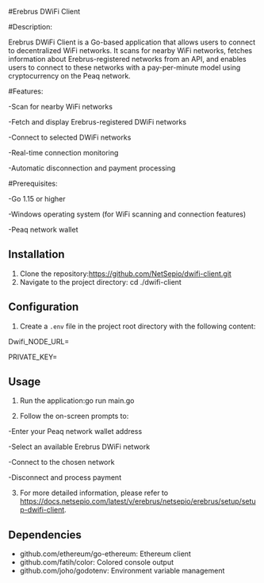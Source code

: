 #Erebrus DWiFi Client

#Description: 

Erebrus DWiFi Client is a Go-based application that allows users to connect to decentralized WiFi networks. It scans for nearby WiFi networks, fetches information about Erebrus-registered networks from an API, and enables users to connect to these networks with a pay-per-minute model using cryptocurrency on the Peaq network.

#Features:

-Scan for nearby WiFi networks

-Fetch and display Erebrus-registered DWiFi networks

-Connect to selected DWiFi networks

-Real-time connection monitoring

-Automatic disconnection and payment processing

#Prerequisites:

-Go 1.15 or higher

-Windows operating system (for WiFi scanning and connection features)

-Peaq network wallet

## Installation

1. Clone the repository:https://github.com/NetSepio/dwifi-client.git
2. Navigate to the project directory: cd ./dwifi-client

## Configuration

1. Create a `.env` file in the project root directory with the following content:

Dwifi_NODE_URL=

PRIVATE_KEY=

## Usage

1. Run the application:go run main.go

2. Follow the on-screen prompts to:
   
 -Enter your Peaq network wallet address

 -Select an available Erebrus DWiFi network

 -Connect to the chosen network

 -Disconnect and process payment

3. For more detailed information, please refer to https://docs.netsepio.com/latest/v/erebrus/netsepio/erebrus/setup/setup-dwifi-client.

## Dependencies

- github.com/ethereum/go-ethereum: Ethereum client
- github.com/fatih/color: Colored console output
- github.com/joho/godotenv: Environment variable management



